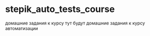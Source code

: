 # stepik_auto_tests_course
домашние задания к курсу
тут будут домашние задания к курсу автоматизации
